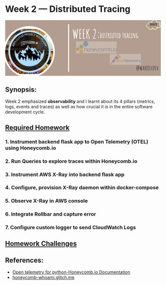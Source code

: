 # Week 2 — Distributed Tracing
![cover](assets/wk2/wk2.png)

## Synopsis:
Week 2 emphasized **observability** and I learnt about its 4 pillars (metrics, logs, events and traces) as well as how crucial it is in the entire software development cycle. 

## [Required Homework](#required)
### 1. Instrument backend flask app to Open Telemetry (OTEL) using Honeycomb.io
### 2. Run Queries to explore traces within Honeycomb.io
### 3. Instrument AWS X-Ray into backend flask app
### 4. Configure, provision X-Ray daemon within docker-compose 
### 5. Observe X-Ray in AWS console
### 6. Integrate Rollbar and capture error
### 7. Configure custom logger to send CloudWatch Logs

## [Homework Challenges](#challenges)

## References:
- [Open telemetry for python-Honeycomb.io Documentation](https://docs.honeycomb.io/getting-data-in/opentelemetry/python/)
- [honeycomb-whoami.glitch.me](honeycomb-whoami.glitch.me)
